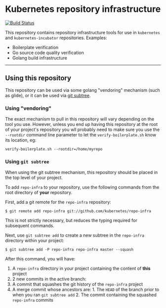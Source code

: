 # Kubernetes repository infrastructure
[![Build Status](https://travis-ci.org/kubernetes/repo-infra.svg?branch=master)](https://travis-ci.org/kubernetes/repo-infra)

This repository contains repository infrastructure tools for use in
`kubernetes` and `kubernetes-incubator` repositories.  Examples:

- Boilerplate verification
- Go source code quality verification
- Golang build infrastructure

---

## Using this repository

This repository can be used via some golang "vendoring" mechanism 
(such as glide), or it can be used via
[git subtree](http://git.kernel.org/cgit/git/git.git/plain/contrib/subtree/git-subtree.txt).

### Using "vendoring"

The exact mechanism to pull in this repository will vary depending on
the tool you use. However, unless you end up having this repository
at the root of your project's repository you wll probably need to 
make sure you use the `--rootdir` command line parameter to let the
`verify-boilerplate.sh` know its location, eg:

    verify-boilerplate.sh --rootdir=/home/myrepo

### Using `git subtree`

When using the git subtree mechanism, this repository should be placed in the 
top level of your project.

To add `repo-infra` to your repository, use the following commands from the 
root directory of **your** repository.

First, add a git remote for the `repo-infra` repository:

```
$ git remote add repo-infra git://github.com/kubernetes/repo-infra
```

This is not strictly necessary, but reduces the typing required for subsequent
commands.

Next, use `git subtree add` to create a new subtree in the `repo-infra`
directory within your project:

```
$ git subtree add -P repo-infra repo-infra master --squash
```

After this command, you will have:

1.  A `repo-infra` directory in your project containing the content of **this**
    project
2.  2 new commits in the active branch:
  1.  A commit that squashes the git history of the `repo-infra` project
  2.  A merge commit whose ancestors are:
    1.  The `HEAD` of the branch prior to when you ran `git subtree add`
    2.  The commit containing the squashed `repo-infra` commits

